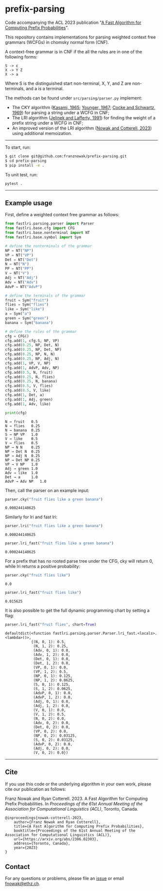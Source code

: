 # prefix-parsing

Code accompanying the ACL 2023 publication "[A Fast Algorithm for Computing Prefix Probabilities](https://arxiv.org/abs/2306.02303)".

This repository contains implementations for parsing weighted context free grammars (WCFGs) in chomsky normal form (CNF). 

A context-free grammar is in CNF if the all the rules are in one of the following forms:
```
S -> ε
X -> Y Z
X -> a
``` 
Where S is the distinguished start non-terminal, X, Y, and Z are non-terminals, and a is a terminal.

The methods can be found under `src/parsing/parser.py` implement:
- The CKY algorithm ([Kasami, 1965](https://www.ideals.illinois.edu/items/100444); [Younger,
1967](https://doi.org/https://doi.org/10.1016/S0019-9958(67)80007-X); [Cocke and Schwartz, 1969](https://www.softwarepreservation.org/projects/FORTRAN/CockeSchwartz_ProgLangCompilers.pdf)) for parsing a string under a WCFG in CNF;
- The LRI algorithm  ([Jelinek and Lafferty, 1991](https://aclanthology.org/J91-3004)) for finding the weight of a prefix string under a WCFG in CNF;
- An improved version of the LRI algorithm ([Nowak and Cotterell, 2023](https://arxiv.org/abs/2306.02303)) using additional memoization.

---
To start, run:
```bash
$ git clone git@github.com:franznowak/prefix-parsing.git
$ cd prefix-parsing
$ pip install -e .
```
To unit test, run:
```
pytest .
```
---

## Example usage
First, define a weighted context free grammar as follows:
```python
from fastlri.parsing.parser import Parser
from fastlri.base.cfg import CFG
from fastlri.base.nonterminal import NT
from fastlri.base.symbol import Sym

# define the nonterminals of the grammar
NP = NT("NP")
VP = NT("VP")
Det = NT("Det")
N = NT("N")
PP = NT("PP")
V = NT("V")
Adj = NT("Adj")
Adv = NT("Adv")
AdvP = NT("AdvP")

# define the terminals of the grammar
fruit = Sym("fruit")
flies = Sym("flies")
like = Sym("like")
a = Sym("a")
green = Sym("green")
banana = Sym("banana")

# define the rules of the grammar
cfg = CFG()
cfg.add(1, cfg.S, NP, VP)
cfg.add(0.25, NP, Det, N)
cfg.add(0.25, NP, Det, NP)
cfg.add(0.25, NP, N, N)
cfg.add(0.25, NP, Adj, N)
cfg.add(1, VP, V, NP)
cfg.add(1, AdvP, Adv, NP)
cfg.add(0.5, N, fruit)
cfg.add(0.25, N, flies)
cfg.add(0.25, N, banana)
cfg.add(0.5, V, flies)
cfg.add(0.5, V, like)
cfg.add(1, Det, a)
cfg.add(1, Adj, green)
cfg.add(1, Adv, like)

print(cfg)
```
```
N → fruit	0.5
N → flies	0.25
N → banana	0.25
S → NP VP	1.0
V → like	0.5
V → flies	0.5
NP → N N	0.25
NP → Det N	0.25
NP → Adj N	0.25
NP → Det NP	0.25
VP → V NP	1.0
Adj → green	1.0
Adv → like	1.0
Det → a		1.0
AdvP → Adv NP	1.0
```

Then, call the parser on an example input:
```python
parser.cky("fruit flies like a green banana")
```
```
0.000244140625
```

Similarly for lri and fast lri:
```python
parser.lri("fruit flies like a green banana")
```
```
0.000244140625
```

```python
parser.lri_fast("fruit flies like a green banana")
```
```
0.000244140625
```

For a prefix that has no rooted parse tree under the CFG, cky will return 0, while lri returns a positive probability:

```python
parser.cky("fruit flies like")
```
```
0.0
```

```python
parser.lri_fast("fruit flies like")
```
```
0.015625
```

It is also possible to get the full dynamic programming chart by setting a flag:

```python
parser.lri_fast("fruit flies", chart=True)
```
```
defaultdict(<function fastlri.parsing.parser.Parser.lri_fast.<locals>.<lambda>()>,
            {(N, 0, 1): 0.5,
             (N, 1, 2): 0.25,
             (Adv, 0, 1): 0.0,
             (Adv, 1, 2): 0.0,
             (Det, 0, 1): 0.0,
             (Det, 1, 2): 0.0,
             (VP, 0, 1): 0.0,
             (VP, 1, 2): 0.5,
             (NP, 0, 1): 0.125,
             (NP, 1, 2): 0.0625,
             (S, 0, 1): 0.125,
             (S, 1, 2): 0.0625,
             (AdvP, 0, 1): 0.0,
             (AdvP, 1, 2): 0.0,
             (Adj, 0, 1): 0.0,
             (Adj, 1, 2): 0.0,
             (V, 0, 1): 0.0,
             (V, 1, 2): 0.5,
             (N, 0, 2): 0.0,
             (Adv, 0, 2): 0.0,
             (Det, 0, 2): 0.0,
             (VP, 0, 2): 0.0,
             (NP, 0, 2): 0.03125,
             (S, 0, 2): 0.03125,
             (AdvP, 0, 2): 0.0,
             (Adj, 0, 2): 0.0,
             (V, 0, 2): 0.0})
```

---
## Cite 

If you use this code or the underlying algorithm in your own work, please cite our publication as follows:

Franz Nowak and Ryan Cotterell. 2023. A Fast Algorithm for Computing Prefix Probabilities. In _Proceedings of the 61st Annual Meeting of the Association for Computational Linguistics (ACL)_, Toronto, Canada.

```
@inproceedings{nowak-cotterell-2023, 
    author={Franz Nowak and Ryan Cotterell},
    title={A Fast Algorithm for Computing Prefix Probabilities},
    booktitle={Proceedings of the 61st Annual Meeting of the Association for Computational Linguistics (ACL)},
    url={https://arxiv.org/abs/2306.02303},
    address={Toronto, Canada},
    year={2023}
}
```



## Contact

For any questions or problems, please file an [issue](https://github.com/rycolab/prefix-parsing/issues) or email [fnowak@ethz.ch](mailto:fnowak@ethz.ch).
